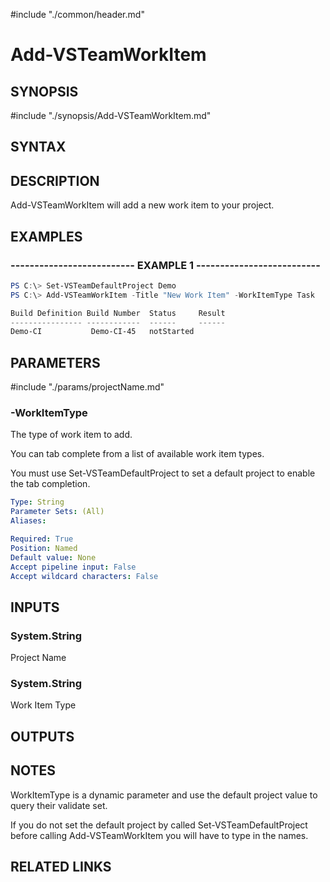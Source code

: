 #include "./common/header.md"

# Add-VSTeamWorkItem

## SYNOPSIS

#include "./synopsis/Add-VSTeamWorkItem.md"

## SYNTAX

## DESCRIPTION

Add-VSTeamWorkItem will add a new work item to your project.

## EXAMPLES

### -------------------------- EXAMPLE 1 --------------------------

```powershell
PS C:\> Set-VSTeamDefaultProject Demo
PS C:\> Add-VSTeamWorkItem -Title "New Work Item" -WorkItemType Task

Build Definition Build Number  Status     Result
---------------- ------------  ------     ------
Demo-CI           Demo-CI-45   notStarted
```

## PARAMETERS

#include "./params/projectName.md"

### -WorkItemType
The type of work item to add.

You can tab complete from a list of available work item types.

You must use Set-VSTeamDefaultProject to set a default project to 
enable the tab completion.

```yaml
Type: String
Parameter Sets: (All)
Aliases:

Required: True
Position: Named
Default value: None
Accept pipeline input: False
Accept wildcard characters: False
```

## INPUTS

### System.String

Project Name

### System.String

Work Item Type

## OUTPUTS

## NOTES

WorkItemType is a dynamic parameter and use the default
project value to query their validate set.

If you do not set the default project by called Set-VSTeamDefaultProject before
calling Add-VSTeamWorkItem you will have to type in the names.

## RELATED LINKS